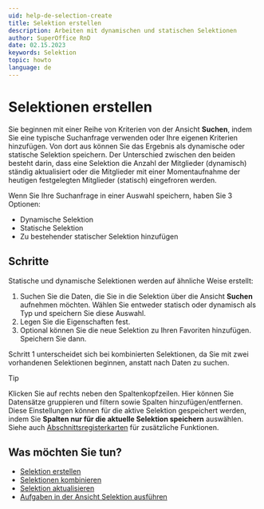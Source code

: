 ```yaml
---
uid: help-de-selection-create
title: Selektion erstellen
description: Arbeiten mit dynamischen und statischen Selektionen
author: SuperOffice RnD
date: 02.15.2023
keywords: Selektion
topic: howto
language: de
---
```


# Selektionen erstellen

Sie beginnen mit einer Reihe von Kriterien von der Ansicht **Suchen**, indem Sie eine typische Suchanfrage verwenden oder Ihre eigenen Kriterien hinzufügen. Von dort aus können Sie das Ergebnis als dynamische oder statische Selektion speichern. Der Unterschied zwischen den beiden besteht darin, dass eine Selektion die Anzahl der Mitglieder (dynamisch) ständig aktualisiert oder die Mitglieder mit einer Momentaufnahme der heutigen festgelegten Mitglieder (statisch) eingefroren werden.

Wenn Sie Ihre Suchanfrage in einer Auswahl speichern, haben Sie 3 Optionen:

* Dynamische Selektion
* Statische Selektion
* Zu bestehender statischer Selektion hinzufügen

## Schritte

Statische und dynamische Selektionen werden auf ähnliche Weise erstellt:

1. Suchen Sie die Daten, die Sie in die Selektion über die Ansicht **Suchen** aufnehmen möchten. Wählen Sie entweder statisch oder dynamisch als Typ und speichern Sie diese Auswahl.
2. Legen Sie die Eigenschaften fest.
3. Optional können Sie die neue Selektion zu Ihren Favoriten hinzufügen. Speichern Sie dann.

Schritt 1 unterscheidet sich bei kombinierten Selektionen, da Sie mit zwei vorhandenen Selektionen beginnen, anstatt nach Daten zu suchen.

> [!TIP]
> Klicken Sie auf <i class="ph ph-gear" aria-label="Gear"></i> rechts neben den Spaltenkopfzeilen. Hier können Sie Datensätze gruppieren und filtern sowie Spalten hinzufügen/entfernen. Diese Einstellungen können für die aktive Selektion gespeichert werden, indem Sie **Spalten nur für die aktuelle Selektion speichern** auswählen. Siehe auch [Abschnittsregisterkarten][4] für zusätzliche Funktionen.

## Was möchten Sie tun?

* [Selektion erstellen][1]
* [Selektionen kombinieren][3]
* [Selektion aktualisieren][6]
* [Aufgaben in der Ansicht Selektion ausführen][5]

<!-- Referenced links -->
[1]: tutorial.yml
[3]: combine.md

[4]: ../../../../learn/section-tabs/index.md
[5]: ../index.md
[6]: ../update/index.md
